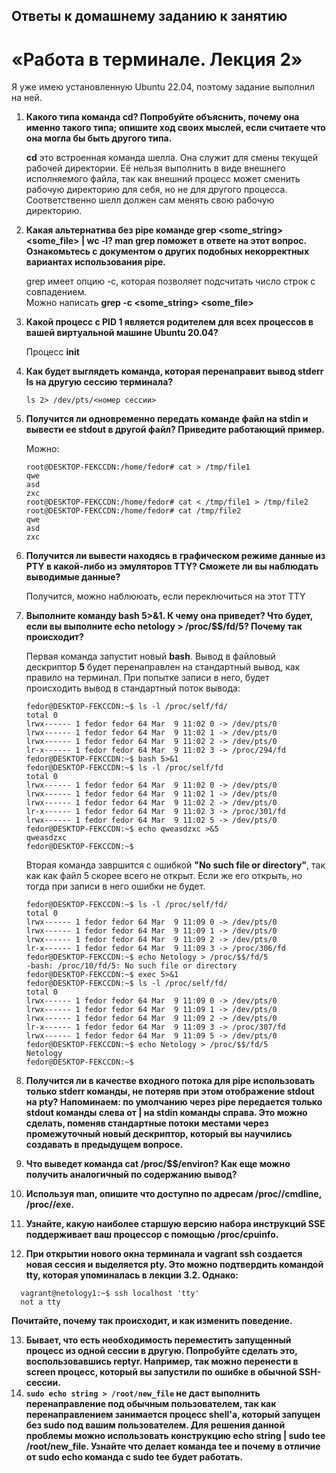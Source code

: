 
## Ответы к домашнему заданию к занятию
# «Работа в терминале. Лекция 2»

  Я уже имею установленную Ubuntu 22.04, поэтому задание выполнил на ней.
  
  1. **Какого типа команда cd? Попробуйте объяснить, почему она именно такого типа; опишите ход своих мыслей, если считаете что она могла бы быть другого типа.**
  
     **cd** это встроенная команда шелла. Она служит для смены текущей рабочей директории. Её нельзя выполнить в виде внешнего исполняемого файла,
     так как внешний процесс может сменить рабочую директорию для себя, но не для другого процесса. Соответственно шелл должен сам менять свою рабочую директорию.

  2. **Какая альтернатива без pipe команде grep <some_string> <some_file> | wc -l? man grep поможет в ответе на этот вопрос. Ознакомьтесь с документом о других подобных некорректных вариантах использования pipe.**

     grep имеет опцию -c, которая позволяет подсчитать число строк с совпадением.  
     Можно написать **grep -c <some_string> <some_file>**
     
  3. **Какой процесс с PID 1 является родителем для всех процессов в вашей виртуальной машине Ubuntu 20.04?**

     Процесс **init**

  4. **Как будет выглядеть команда, которая перенаправит вывод stderr ls на другую сессию терминала?**

     `ls 2> /dev/pts/<номер сессии>`

  5. **Получится ли одновременно передать команде файл на stdin и вывести ее stdout в другой файл? Приведите работающий пример.**
  
     Можно:
     ```
     root@DESKTOP-FEKCCDN:/home/fedor# cat > /tmp/file1
     qwe
     asd
     zxc
     root@DESKTOP-FEKCCDN:/home/fedor# cat < /tmp/file1 > /tmp/file2
     root@DESKTOP-FEKCCDN:/home/fedor# cat /tmp/file2
     qwe
     asd
     zxc
     ```

  6. **Получится ли вывести находясь в графическом режиме данные из PTY в какой-либо из эмуляторов TTY? Сможете ли вы наблюдать выводимые данные?**

     Получится, можно наблююать, если переключиться на этот TTY

  7. **Выполните команду bash 5>&1. К чему она приведет? Что будет, если вы выполните echo netology > /proc/$$/fd/5? Почему так происходит?**

     Первая команда запустит новый **bash**. Вывод в файловый дескриптор **5** будет перенаправлен на стандартный вывод, как правило на терминал.
     При попытке записи в него, будет происходить вывод в стандартный поток вывода:
     ```
     fedor@DESKTOP-FEKCCDN:~$ ls -l /proc/self/fd/
     total 0
     lrwx------ 1 fedor fedor 64 Mar  9 11:02 0 -> /dev/pts/0
     lrwx------ 1 fedor fedor 64 Mar  9 11:02 1 -> /dev/pts/0
     lrwx------ 1 fedor fedor 64 Mar  9 11:02 2 -> /dev/pts/0
     lr-x------ 1 fedor fedor 64 Mar  9 11:02 3 -> /proc/294/fd
     fedor@DESKTOP-FEKCCDN:~$ bash 5>&1
     fedor@DESKTOP-FEKCCDN:~$ ls -l /proc/self/fd
     total 0
     lrwx------ 1 fedor fedor 64 Mar  9 11:02 0 -> /dev/pts/0
     lrwx------ 1 fedor fedor 64 Mar  9 11:02 1 -> /dev/pts/0
     lrwx------ 1 fedor fedor 64 Mar  9 11:02 2 -> /dev/pts/0
     lr-x------ 1 fedor fedor 64 Mar  9 11:02 3 -> /proc/301/fd
     lrwx------ 1 fedor fedor 64 Mar  9 11:02 5 -> /dev/pts/0
     fedor@DESKTOP-FEKCCDN:~$ echo qweasdzxc >&5
     qweasdzxc
     fedor@DESKTOP-FEKCCDN:~$
     ```
     Вторая команда завршится с ошибкой **"No such file or directory"**, так как как файл 5 скорее всего не открыт. Если же его открыть,
     но тогда при записи в него ошибки не будет.
     ```
     fedor@DESKTOP-FEKCCDN:~$ ls -l /proc/self/fd/
     total 0
     lrwx------ 1 fedor fedor 64 Mar  9 11:09 0 -> /dev/pts/0
     lrwx------ 1 fedor fedor 64 Mar  9 11:09 1 -> /dev/pts/0
     lrwx------ 1 fedor fedor 64 Mar  9 11:09 2 -> /dev/pts/0
     lr-x------ 1 fedor fedor 64 Mar  9 11:09 3 -> /proc/306/fd
     fedor@DESKTOP-FEKCCDN:~$ echo Netology > /proc/$$/fd/5
     -bash: /proc/10/fd/5: No such file or directory
     fedor@DESKTOP-FEKCCDN:~$ exec 5>&1
     fedor@DESKTOP-FEKCCDN:~$ ls -l /proc/self/fd/
     total 0
     lrwx------ 1 fedor fedor 64 Mar  9 11:09 0 -> /dev/pts/0
     lrwx------ 1 fedor fedor 64 Mar  9 11:09 1 -> /dev/pts/0
     lrwx------ 1 fedor fedor 64 Mar  9 11:09 2 -> /dev/pts/0
     lr-x------ 1 fedor fedor 64 Mar  9 11:09 3 -> /proc/307/fd
     lrwx------ 1 fedor fedor 64 Mar  9 11:09 5 -> /dev/pts/0
     fedor@DESKTOP-FEKCCDN:~$ echo Netology > /proc/$$/fd/5
     Netology
     fedor@DESKTOP-FEKCCDN:~$
     ```

  8. **Получится ли в качестве входного потока для pipe использовать только stderr команды, не потеряв при этом отображение stdout на pty? Напоминаем: по умолчанию через pipe передается только stdout команды слева от | на stdin команды справа. Это можно сделать, поменяв стандартные потоки местами через промежуточный новый дескриптор, который вы научились создавать в предыдущем вопросе.**

     

  9. **Что выведет команда cat /proc/$$/environ? Как еще можно получить аналогичный по содержанию вывод?**

  10. **Используя man, опишите что доступно по адресам /proc/<PID>/cmdline, /proc/<PID>/exe.**

  11. **Узнайте, какую наиболее старшую версию набора инструкций SSE поддерживает ваш процессор с помощью /proc/cpuinfo.**

  12. **При открытии нового окна терминала и vagrant ssh создается новая сессия и выделяется pty. Это можно подтвердить командой tty, которая упоминалась в лекции 3.2. Однако:**
 
  ```
    vagrant@netology1:~$ ssh localhost 'tty'
    not a tty
  ```
  
  **Почитайте, почему так происходит, и как изменить поведение.**

  13. **Бывает, что есть необходимость переместить запущенный процесс из одной сессии в другую. Попробуйте сделать это, воспользовавшись reptyr. Например, так можно перенести в screen процесс, который вы запустили по ошибке в обычной SSH-сессии.**
  14. **`sudo echo string > /root/new_file` не даст выполнить перенаправление под обычным пользователем, так как перенаправлением занимается процесс shell'а, который запущен без sudo под вашим пользователем. Для решения данной проблемы можно использовать конструкцию echo string | sudo tee /root/new_file. Узнайте что делает команда tee и почему в отличие от sudo echo команда с sudo tee будет работать.**
